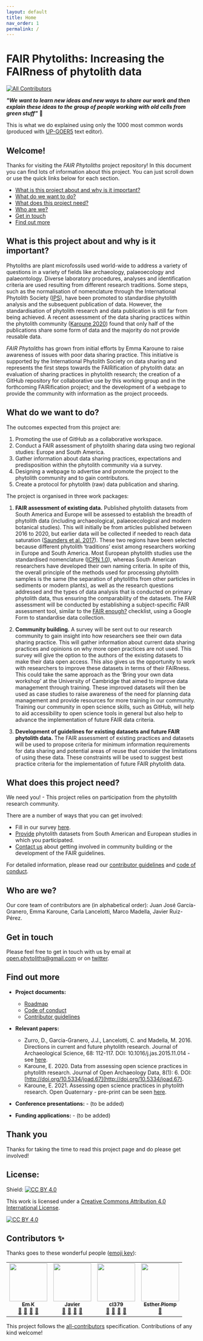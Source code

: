 ```yaml
---
layout: default
title: Home
nav_order: 1
permalink: /
---
```


# FAIR Phytoliths: Increasing the FAIRness of phytolith data
<!-- ALL-CONTRIBUTORS-BADGE:START - Do not remove or modify this section -->
[![All Contributors](https://img.shields.io/badge/all_contributors-4-orange.svg?style=flat-square)](#contributors-)
<!-- ALL-CONTRIBUTORS-BADGE:END -->

**_"We want to learn new ideas and new ways to share our work and then explain these ideas to the group of people working with old cells from green stuff"_** :seedling:

This is what we do explained using only the 1000 most common words (produced with [UP-GOER5](https://splasho.com/upgoer5/) text editor).

## Welcome!

Thanks for visiting the _FAIR Phytoliths_ project repository! In this document you can find lots of information about this project. You can just scroll down or use the quick links below for each section.

* [What is this project about and why is it important?](#what-is-this-project-about-and-why-is-it-important)
* [What do we want to do?](#what-do-we-want-to-do)
* [What does this project need?](#what-does-this-project-need)
* [Who are we?](#who-are-we)
* [Get in touch](#get-in-touch)
* [Find out more](#find-out-more)

## What is this project about and why is it important?
Phytoliths are plant microfossils used world-wide to address a variety of questions in a variety of fields like archaeology, palaeoecology and palaeontology. Diverse laboratory procedures, analyses and identification criteria are used resulting from different research traditions. Some steps, such as the normalisation of nomenclature through the International Phytolith Society ([IPS](https://phytoliths.org/)), have been promoted to standardise phytolith analysis and the subsequent publication of data. However, the standardisation of phytolith research and data publication is still far from being achieved. A recent assessment of the data sharing practices within the phytolith community ([Karoune 2020](http://doi.org/10.5334/joad.67)) found that only half of the publications share some form of data and the majority do not provide reusable data.

*FAIR Phytoliths* has grown from initial efforts by Emma Karoune to raise awareness of issues with poor data sharing practice. This initiative is supported by the International Phytolith Society on data sharing and represents the first steps towards the FAIRification of phytolith data: an evaluation of sharing practices in phytolith research; the creation of a GitHub repository for collaborative use by this working group and in the forthcoming FAIRification project; and the development of a webpage to provide the community with information as the project proceeds.


## What do we want to do?
The outcomes expected from this project are:
1. Promoting the use of GitHub as a collaborative workspace.
2. Conduct a FAIR assessment of phytolith sharing data using two regional studies: Europe and South America.
3. Gather information about data sharing practices, expectations and predisposition within the phytolith community via a survey.
4. Designing a webpage to advertise and promote the project to the phytolith community and to gain contributors.
5. Create a protocol for phytolith (raw) data publication and sharing.

The project is organised in three work packages:

1. **FAIR assessment of existing data.**
Published phytolith datasets from South America and Europe will be assessed to establish the breadth of phytolith data (including archaeological, palaeoecological and modern botanical studies). This will initially be from articles published between 2016 to 2020, but earlier data will be collected if needed to reach data saturation ([Saunders et al. 2017](https://doi.org/10.1007/s11135-017-0574-8)). These two regions have been selected because different phytolith ‘traditions’ exist among researchers working in Europe and South America. Most European phytolith studies use the standardised nomenclature ([ICPN 1.0](https://dx.doi.org/10.1093%2Faob%2Fmci172)), whereas South American researchers have developed their own naming criteria. In spite of this, the overall principle of the methods used for processing phytolith samples is the same (the separation of phytoliths from other particles in sediments or modern plants), as well as the research questions addressed and the types of data analysis that is conducted on primary phytolith data, thus ensuring the comparability of the datasets. The FAIR assessment will be conducted by establishing a subject-specific FAIR assessment tool, similar to the [FAIR enough?](https://docs.google.com/forms/d/e/1FAIpQLSf7t1Z9IOBoj5GgWqik8KnhtH3B819Ch6lD5KuAz7yn0I0Opw/viewform) checklist, using a Google Form to standardise data collection. 

2. **Community building.**
A survey will be sent out to our research community to gain insight into how researchers see their own data sharing practice. This will gather information about current data sharing practices and opinions on why more open practices are not used. This survey will give the option to the authors of the existing datasets to make their data open access. This also gives us the opportunity to work with researchers to improve these datasets in terms of their FAIRness. This could take the same approach as the ‘Bring your own data workshop’ at the University of Cambridge that aimed to improve data management through training. These improved datasets will then be used as case studies to raise awareness of the need for planning data management and provide resources for more training in our community. Training our community in open science skills, such as GitHub, will help to aid accessibility to open science tools in general but also help to advance the implementation of future FAIR data criteria. 

3. **Development of guidelines for existing datasets and future FAIR phytolith data.**
The FAIR assessment of existing practices and datasets will be used to propose criteria for minimum information requirements for data sharing and potential areas of reuse that consider the limitations of using these data. These constraints will be used to suggest best practice criteria for the implementation of future FAIR phytolith data.


## What does this project need?

We need you! - This project relies on participation from the phytolith research community. 

There are a number of ways that you can get involved:
* Fill in our survey [here](https://docs.google.com/forms/d/e/1FAIpQLScTsVzHZkX_JKfhvoZKCpvihooaWduw_s_qSXNbUL99DfSM-w/viewform).
* [Provide](mailto:open.phytoliths@gmail.com) phytolith datasets from South American and European studies in which you participated.
* [Contact us](#get-in-touch) about getting involved in community building or the development of the FAIR guidelines.

For detailed information, please read our [contributor guidelines](https://open-phytoliths.github.io//FAIR-phytoliths/CONTRIBUTING.html) and [code of conduct](https://open-phytoliths.github.io//FAIR-phytoliths/CODE_OF_CONDUCT.html).

## Who are we?
Our core team of contributors are (in alphabetical order): Juan José García-Granero, Emma Karoune, Carla Lancelotti, Marco Madella, Javier Ruiz-Pérez.

## Get in touch

Please feel free to get in touch with us by email at [open.phytoliths@gmail.com](mailto:open.phytoliths@gmail.com) or on [twitter](https://twitter.com/open_phytoliths).

## Find out more

* **Project documents:**
  *  [Roadmap](https://open-phytoliths.github.io//FAIR-phytoliths/ROADMAP.html)
  *  [Code of conduct](https://open-phytoliths.github.io//FAIR-phytoliths/CODE_OF_CONDUCT.html)
  *  [Contributor guidelines](https://open-phytoliths.github.io//FAIR-phytoliths/CONTRIBUTING.html)
* **Relevant papers:**
  *  Zurro, D., Garcia-Granero, J.J., Lancelotti, C. and Madella, M. 2016. Directions in current and future phytolith research. Journal of Archaeological Science, 68: 112-117. DOI: 10.1016/j.jas.2015.11.014 - see [here](https://www.researchgate.net/publication/289367919_Directions_in_current_and_future_phytolith_research).
  *  Karoune, E. 2020. Data from assessing open science practices in phytolith research. Journal of Open Archaeology Data, 8(1): 6. DOI: [http://doi.org/10.5334/joad.67](http://doi.org/10.5334/joad.67).
  *  Karoune, E. 2021. Assessing open science practices in phytolith research. Open Quaternary - pre-print can be seen [here](https://osf.io/fa7q3/).

* **Conference presentations:** - (to be added)

* **Funding applications:** - (to be added)


## Thank you
Thanks for taking the time to read this project page and do please get involved!


## License:
Shield: [![CC BY 4.0][cc-by-shield]][cc-by]

This work is licensed under a
[Creative Commons Attribution 4.0 International License][cc-by].

[![CC BY 4.0][cc-by-image]][cc-by]

[cc-by]: http://creativecommons.org/licenses/by/4.0/
[cc-by-image]: https://i.creativecommons.org/l/by/4.0/88x31.png
[cc-by-shield]: https://img.shields.io/badge/License-CC%20BY%204.0-lightgrey.svg

## Contributors ✨

Thanks goes to these wonderful people ([emoji key](https://allcontributors.org/docs/en/emoji-key)):

<!-- ALL-CONTRIBUTORS-LIST:START - Do not remove or modify this section -->
<!-- prettier-ignore-start -->
<!-- markdownlint-disable -->
<table>
  <tr>
    <td align="center"><a href="https://github.com/EKaroune"><img src="https://avatars.githubusercontent.com/u/58147174?v=4?s=100" width="100px;" alt=""/><br /><sub><b>Em K</b></sub></a><br /><a href="https://github.com/open-phytoliths/FAIR-phytoliths/commits?author=EKaroune" title="Documentation">📖</a> <a href="#ideas-EKaroune" title="Ideas, Planning, & Feedback">🤔</a> <a href="#projectManagement-EKaroune" title="Project Management">📆</a> <a href="https://github.com/open-phytoliths/FAIR-phytoliths/pulls?q=is%3Apr+reviewed-by%3AEKaroune" title="Reviewed Pull Requests">👀</a></td>
    <td align="center"><a href="https://github.com/jruizperez"><img src="https://avatars.githubusercontent.com/u/78536050?v=4?s=100" width="100px;" alt=""/><br /><sub><b>Javier</b></sub></a><br /><a href="https://github.com/open-phytoliths/FAIR-phytoliths/commits?author=jruizperez" title="Documentation">📖</a> <a href="#ideas-jruizperez" title="Ideas, Planning, & Feedback">🤔</a> <a href="#projectManagement-jruizperez" title="Project Management">📆</a> <a href="https://github.com/open-phytoliths/FAIR-phytoliths/pulls?q=is%3Apr+reviewed-by%3Ajruizperez" title="Reviewed Pull Requests">👀</a></td>
    <td align="center"><a href="https://github.com/cl379"><img src="https://avatars.githubusercontent.com/u/7315328?v=4?s=100" width="100px;" alt=""/><br /><sub><b>cl379</b></sub></a><br /><a href="https://github.com/open-phytoliths/FAIR-phytoliths/commits?author=cl379" title="Documentation">📖</a> <a href="#ideas-cl379" title="Ideas, Planning, & Feedback">🤔</a> <a href="#projectManagement-cl379" title="Project Management">📆</a> <a href="https://github.com/open-phytoliths/FAIR-phytoliths/pulls?q=is%3Apr+reviewed-by%3Acl379" title="Reviewed Pull Requests">👀</a></td>
    <td align="center"><a href="https://github.com/EstherPlomp"><img src="https://avatars.githubusercontent.com/u/46314469?v=4?s=100" width="100px;" alt=""/><br /><sub><b>Esther Plomp</b></sub></a><br /><a href="https://github.com/open-phytoliths/FAIR-phytoliths/pulls?q=is%3Apr+reviewed-by%3AEstherPlomp" title="Reviewed Pull Requests">👀</a></td>
  </tr>
</table>

<!-- markdownlint-restore -->
<!-- prettier-ignore-end -->

<!-- ALL-CONTRIBUTORS-LIST:END -->

This project follows the [all-contributors](https://github.com/all-contributors/all-contributors) specification. Contributions of any kind welcome!
